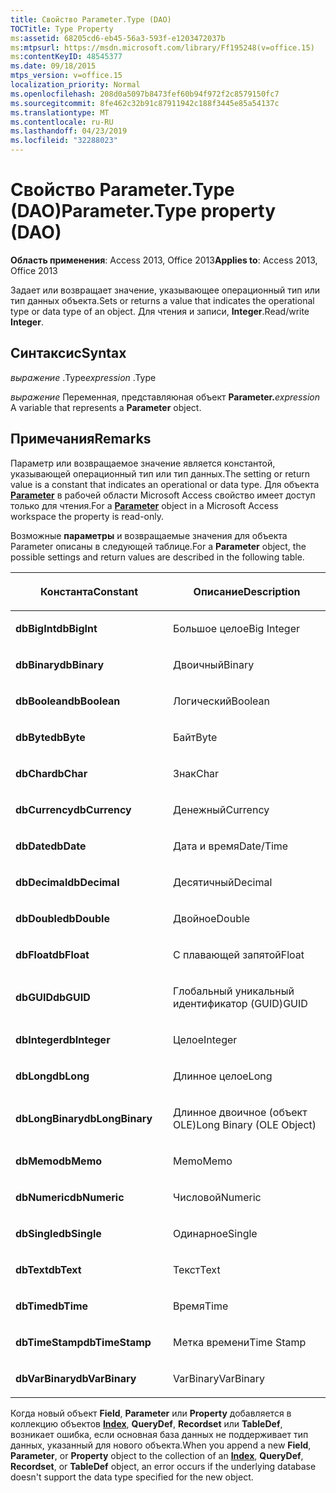 ```yaml
---
title: Свойство Parameter.Type (DAO)
TOCTitle: Type Property
ms:assetid: 68205cd6-eb45-56a3-593f-e1203472037b
ms:mtpsurl: https://msdn.microsoft.com/library/Ff195248(v=office.15)
ms:contentKeyID: 48545377
ms.date: 09/18/2015
mtps_version: v=office.15
localization_priority: Normal
ms.openlocfilehash: 208d0a5097b8473fef60b94f972f2c8579150fc7
ms.sourcegitcommit: 8fe462c32b91c87911942c188f3445e85a54137c
ms.translationtype: MT
ms.contentlocale: ru-RU
ms.lasthandoff: 04/23/2019
ms.locfileid: "32288023"
---
```

# <a name="parametertype-property-dao"></a><span data-ttu-id="73360-102">Свойство Parameter.Type (DAO)</span><span class="sxs-lookup"><span data-stu-id="73360-102">Parameter.Type property (DAO)</span></span>


<span data-ttu-id="73360-103">**Область применения**: Access 2013, Office 2013</span><span class="sxs-lookup"><span data-stu-id="73360-103">**Applies to**: Access 2013, Office 2013</span></span>

<span data-ttu-id="73360-104">Задает или возвращает значение, указывающее операционный тип или тип данных объекта.</span><span class="sxs-lookup"><span data-stu-id="73360-104">Sets or returns a value that indicates the operational type or data type of an object.</span></span> <span data-ttu-id="73360-105">Для чтения и записи, **Integer**.</span><span class="sxs-lookup"><span data-stu-id="73360-105">Read/write **Integer**.</span></span>

## <a name="syntax"></a><span data-ttu-id="73360-106">Синтаксис</span><span class="sxs-lookup"><span data-stu-id="73360-106">Syntax</span></span>

<span data-ttu-id="73360-107">*выражение* .Type</span><span class="sxs-lookup"><span data-stu-id="73360-107">*expression* .Type</span></span>

<span data-ttu-id="73360-108">*выражение* Переменная, представляюная объект **Parameter.**</span><span class="sxs-lookup"><span data-stu-id="73360-108">*expression* A variable that represents a **Parameter** object.</span></span>

## <a name="remarks"></a><span data-ttu-id="73360-109">Примечания</span><span class="sxs-lookup"><span data-stu-id="73360-109">Remarks</span></span>

<span data-ttu-id="73360-110">Параметр или возвращаемое значение является константой, указывающей операционный тип или тип данных.</span><span class="sxs-lookup"><span data-stu-id="73360-110">The setting or return value is a constant that indicates an operational or data type.</span></span> <span data-ttu-id="73360-111">Для объекта **[Parameter](parameter-object-dao.md)** в рабочей области Microsoft Access свойство имеет доступ только для чтения.</span><span class="sxs-lookup"><span data-stu-id="73360-111">For a **[Parameter](parameter-object-dao.md)** object in a Microsoft Access workspace the property is read-only.</span></span>

<span data-ttu-id="73360-112">Возможные **параметры** и возвращаемые значения для объекта Parameter описаны в следующей таблице.</span><span class="sxs-lookup"><span data-stu-id="73360-112">For a **Parameter** object, the possible settings and return values are described in the following table.</span></span>

<table>
<colgroup>
<col style="width: 50%" />
<col style="width: 50%" />
</colgroup>
<thead>
<tr class="header">
<th><p><span data-ttu-id="73360-113">Константа</span><span class="sxs-lookup"><span data-stu-id="73360-113">Constant</span></span></p></th>
<th><p><span data-ttu-id="73360-114">Описание</span><span class="sxs-lookup"><span data-stu-id="73360-114">Description</span></span></p></th>
</tr>
</thead>
<tbody>
<tr class="odd">
<td><p><span data-ttu-id="73360-115"><strong>dbBigInt</strong></span><span class="sxs-lookup"><span data-stu-id="73360-115"><strong>dbBigInt</strong></span></span></p></td>
<td><p><span data-ttu-id="73360-116">Большое целое</span><span class="sxs-lookup"><span data-stu-id="73360-116">Big Integer</span></span></p></td>
</tr>
<tr class="even">
<td><p><span data-ttu-id="73360-117"><strong>dbBinary</strong></span><span class="sxs-lookup"><span data-stu-id="73360-117"><strong>dbBinary</strong></span></span></p></td>
<td><p><span data-ttu-id="73360-118">Двоичный</span><span class="sxs-lookup"><span data-stu-id="73360-118">Binary</span></span></p></td>
</tr>
<tr class="odd">
<td><p><span data-ttu-id="73360-119"><strong>dbBoolean</strong></span><span class="sxs-lookup"><span data-stu-id="73360-119"><strong>dbBoolean</strong></span></span></p></td>
<td><p><span data-ttu-id="73360-120">Логический</span><span class="sxs-lookup"><span data-stu-id="73360-120">Boolean</span></span></p></td>
</tr>
<tr class="even">
<td><p><span data-ttu-id="73360-121"><strong>dbByte</strong></span><span class="sxs-lookup"><span data-stu-id="73360-121"><strong>dbByte</strong></span></span></p></td>
<td><p><span data-ttu-id="73360-122">Байт</span><span class="sxs-lookup"><span data-stu-id="73360-122">Byte</span></span></p></td>
</tr>
<tr class="odd">
<td><p><span data-ttu-id="73360-123"><strong>dbChar</strong></span><span class="sxs-lookup"><span data-stu-id="73360-123"><strong>dbChar</strong></span></span></p></td>
<td><p><span data-ttu-id="73360-124">Знак</span><span class="sxs-lookup"><span data-stu-id="73360-124">Char</span></span></p></td>
</tr>
<tr class="even">
<td><p><span data-ttu-id="73360-125"><strong>dbCurrency</strong></span><span class="sxs-lookup"><span data-stu-id="73360-125"><strong>dbCurrency</strong></span></span></p></td>
<td><p><span data-ttu-id="73360-126">Денежный</span><span class="sxs-lookup"><span data-stu-id="73360-126">Currency</span></span></p></td>
</tr>
<tr class="odd">
<td><p><span data-ttu-id="73360-127"><strong>dbDate</strong></span><span class="sxs-lookup"><span data-stu-id="73360-127"><strong>dbDate</strong></span></span></p></td>
<td><p><span data-ttu-id="73360-128">Дата и время</span><span class="sxs-lookup"><span data-stu-id="73360-128">Date/Time</span></span></p></td>
</tr>
<tr class="even">
<td><p><span data-ttu-id="73360-129"><strong>dbDecimal</strong></span><span class="sxs-lookup"><span data-stu-id="73360-129"><strong>dbDecimal</strong></span></span></p></td>
<td><p><span data-ttu-id="73360-130">Десятичный</span><span class="sxs-lookup"><span data-stu-id="73360-130">Decimal</span></span></p></td>
</tr>
<tr class="odd">
<td><p><span data-ttu-id="73360-131"><strong>dbDouble</strong></span><span class="sxs-lookup"><span data-stu-id="73360-131"><strong>dbDouble</strong></span></span></p></td>
<td><p><span data-ttu-id="73360-132">Двойное</span><span class="sxs-lookup"><span data-stu-id="73360-132">Double</span></span></p></td>
</tr>
<tr class="even">
<td><p><span data-ttu-id="73360-133"><strong>dbFloat</strong></span><span class="sxs-lookup"><span data-stu-id="73360-133"><strong>dbFloat</strong></span></span></p></td>
<td><p><span data-ttu-id="73360-134">С плавающей запятой</span><span class="sxs-lookup"><span data-stu-id="73360-134">Float</span></span></p></td>
</tr>
<tr class="odd">
<td><p><span data-ttu-id="73360-135"><strong>dbGUID</strong></span><span class="sxs-lookup"><span data-stu-id="73360-135"><strong>dbGUID</strong></span></span></p></td>
<td><p><span data-ttu-id="73360-136">Глобальный уникальный идентификатор (GUID)</span><span class="sxs-lookup"><span data-stu-id="73360-136">GUID</span></span></p></td>
</tr>
<tr class="even">
<td><p><span data-ttu-id="73360-137"><strong>dbInteger</strong></span><span class="sxs-lookup"><span data-stu-id="73360-137"><strong>dbInteger</strong></span></span></p></td>
<td><p><span data-ttu-id="73360-138">Целое</span><span class="sxs-lookup"><span data-stu-id="73360-138">Integer</span></span></p></td>
</tr>
<tr class="odd">
<td><p><span data-ttu-id="73360-139"><strong>dbLong</strong></span><span class="sxs-lookup"><span data-stu-id="73360-139"><strong>dbLong</strong></span></span></p></td>
<td><p><span data-ttu-id="73360-140">Длинное целое</span><span class="sxs-lookup"><span data-stu-id="73360-140">Long</span></span></p></td>
</tr>
<tr class="even">
<td><p><span data-ttu-id="73360-141"><strong>dbLongBinary</strong></span><span class="sxs-lookup"><span data-stu-id="73360-141"><strong>dbLongBinary</strong></span></span></p></td>
<td><p><span data-ttu-id="73360-142">Длинное двоичное (объект OLE)</span><span class="sxs-lookup"><span data-stu-id="73360-142">Long Binary (OLE Object)</span></span></p></td>
</tr>
<tr class="odd">
<td><p><span data-ttu-id="73360-143"><strong>dbMemo</strong></span><span class="sxs-lookup"><span data-stu-id="73360-143"><strong>dbMemo</strong></span></span></p></td>
<td><p><span data-ttu-id="73360-144">Memo</span><span class="sxs-lookup"><span data-stu-id="73360-144">Memo</span></span></p></td>
</tr>
<tr class="even">
<td><p><span data-ttu-id="73360-145"><strong>dbNumeric</strong></span><span class="sxs-lookup"><span data-stu-id="73360-145"><strong>dbNumeric</strong></span></span></p></td>
<td><p><span data-ttu-id="73360-146">Числовой</span><span class="sxs-lookup"><span data-stu-id="73360-146">Numeric</span></span></p></td>
</tr>
<tr class="odd">
<td><p><span data-ttu-id="73360-147"><strong>dbSingle</strong></span><span class="sxs-lookup"><span data-stu-id="73360-147"><strong>dbSingle</strong></span></span></p></td>
<td><p><span data-ttu-id="73360-148">Одинарное</span><span class="sxs-lookup"><span data-stu-id="73360-148">Single</span></span></p></td>
</tr>
<tr class="even">
<td><p><span data-ttu-id="73360-149"><strong>dbText</strong></span><span class="sxs-lookup"><span data-stu-id="73360-149"><strong>dbText</strong></span></span></p></td>
<td><p><span data-ttu-id="73360-150">Текст</span><span class="sxs-lookup"><span data-stu-id="73360-150">Text</span></span></p></td>
</tr>
<tr class="odd">
<td><p><span data-ttu-id="73360-151"><strong>dbTime</strong></span><span class="sxs-lookup"><span data-stu-id="73360-151"><strong>dbTime</strong></span></span></p></td>
<td><p><span data-ttu-id="73360-152">Время</span><span class="sxs-lookup"><span data-stu-id="73360-152">Time</span></span></p></td>
</tr>
<tr class="even">
<td><p><span data-ttu-id="73360-153"><strong>dbTimeStamp</strong></span><span class="sxs-lookup"><span data-stu-id="73360-153"><strong>dbTimeStamp</strong></span></span></p></td>
<td><p><span data-ttu-id="73360-154">Метка времени</span><span class="sxs-lookup"><span data-stu-id="73360-154">Time Stamp</span></span></p></td>
</tr>
<tr class="odd">
<td><p><span data-ttu-id="73360-155"><strong>dbVarBinary</strong></span><span class="sxs-lookup"><span data-stu-id="73360-155"><strong>dbVarBinary</strong></span></span></p></td>
<td><p><span data-ttu-id="73360-156">VarBinary</span><span class="sxs-lookup"><span data-stu-id="73360-156">VarBinary</span></span></p></td>
</tr>
</tbody>
</table>


<span data-ttu-id="73360-157">Когда новый объект **Field**, **Parameter** или **Property** добавляется в коллекцию объектов **[Index](index-object-dao.md)**, **QueryDef**, **Recordset** или **TableDef**, возникает ошибка, если основная база данных не поддерживает тип данных, указанный для нового объекта.</span><span class="sxs-lookup"><span data-stu-id="73360-157">When you append a new **Field**, **Parameter**, or **Property** object to the collection of an **[Index](index-object-dao.md)**, **QueryDef**, **Recordset**, or **TableDef** object, an error occurs if the underlying database doesn't support the data type specified for the new object.</span></span>

